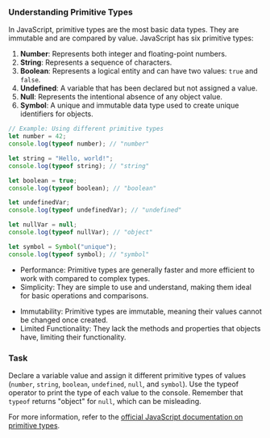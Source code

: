 
### Understanding Primitive Types
In JavaScript, primitive types are the most basic data types. They are immutable and are compared by value. JavaScript has six primitive types:

1. **Number**: Represents both integer and floating-point numbers.
2. **String**: Represents a sequence of characters.
3. **Boolean**: Represents a logical entity and can have two values: `true` and `false`.
4. **Undefined**: A variable that has been declared but not assigned a value.
5. **Null**: Represents the intentional absence of any object value.
6. **Symbol**: A unique and immutable data type used to create unique identifiers for objects.

```javascript
// Example: Using different primitive types
let number = 42;
console.log(typeof number); // "number"

let string = "Hello, world!";
console.log(typeof string); // "string"

let boolean = true;
console.log(typeof boolean); // "boolean"

let undefinedVar;
console.log(typeof undefinedVar); // "undefined"

let nullVar = null;
console.log(typeof nullVar); // "object"

let symbol = Symbol("unique");
console.log(typeof symbol); // "symbol"
```

<div class="hint" title="Advantages of using primitive types">
<ul>
<li>Performance: Primitive types are generally faster and more efficient to work with compared to complex types.</li>
<li>Simplicity: They are simple to use and understand, making them ideal for basic operations and comparisons.</li>
</ul>
</div> 
<div class="hint" title="Specific behaviour">
<ul>
<li>Immutability: Primitive types are immutable, meaning their values cannot be changed once created.</li>
<li>Limited Functionality: They lack the methods and properties that objects have, limiting their functionality.</li>
</ul>
</div>

### Task
Declare a variable value and assign it different primitive types of values
(`number`, `string`, `boolean`, `undefined`, `null`, and `symbol`).
Use the typeof operator to print the type of each value to the console.
Remember that `typeof` returns "object" for `null`, which can be misleading.
<div class="hint" title="Want to know more?">
For more information, refer to the <a href="https://developer.mozilla.org/en-US/docs/Web/JavaScript/Data_structures#primitive_values">official JavaScript documentation on primitive types</a>.
</div>